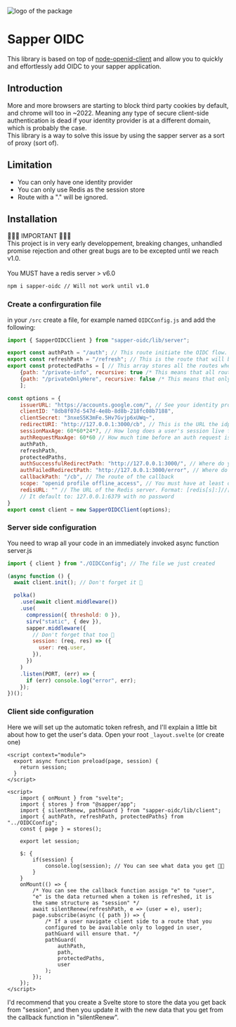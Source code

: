 ![logo of the package](https://i.imgur.com/Pv05YSp.png)

# Sapper OIDC

This library is based on top of [node-openid-client](https://github.com/panva/node-openid-client) and allow you to quickly and effortlessly add OIDC to your sapper application. <br>

## Introduction

More and more browsers are starting to block third party cookies by default, and chrome will too in ~2022. Meaning any type of secure client-side authentication is dead if your identity provider is at a different domain, which is probably the case. <br>
This library is a way to solve this issue by using the sapper server as a sort of proxy (sort of). <br>

## Limitation

- You can only have one identity provider
- You can only use Redis as the session store
- Route with a "." will be ignored.

## Installation

🚧🚧🚧 IMPORTANT 🚧🚧🚧<br>
This project is in very early developpement, breaking changes, unhandled promise rejection and other great bugs are to be excepted until we reach v1.0.<br> <br>
You MUST have a redis server > v6.0

```bash
npm i sapper-oidc // Will not work until v1.0
```

### Create a confirguration file

in your `/src` create a file, for example named `OIDCConfig.js` and add the following:

```js
import { SapperOIDCClient } from "sapper-oidc/lib/server";

export const authPath = "/auth"; // This route initiate the OIDC flow.
export const refreshPath = "/refresh"; // This is the route that will be called when tokens need to be refreshed
export const protectedPaths = [ // This array stores all the routes where the user MUST be logged in, if not he will be redirected to the identity provider.
    {path: "/private-info", recursive: true /* This means that all route starting with /private-info requires the user to be logged in*/ },
    {path: "/privateOnlyHere", recursive: false /* This means that only /privateOnlyHere requires the user to be logged in, /privateOnlyHere/1234569 doesn't require the user to be logged in*/ }
    ];

const options = {
    issuerURL: "https://accounts.google.com/", // See your identity provider documentation
    clientID: "8db8f07d-547d-4e8b-8d8b-218fc08b7188",
    clientSecret: "3nxeS5K3mFe.5Hv7Gvjp6xUWq~",
    redirectURI: "http://127.0.0.1:3000/cb", // This is the URL the idp will redirect the user to. It must be the callback route that you will define bellow.
    sessionMaxAge: 60*60*24*7, // How long does a user's session live for (in seconds)
    authRequestMaxAge: 60*60 // How much time before an auth request is deemed invalid (in seconds).
    authPath,
    refreshPath,
    protectedPaths,
    authSuccessfulRedirectPath: "http://127.0.0.1:3000/", // Where do you want the user to be redirected to upon successful auth
    authFailedRedirectPath: "http://127.0.0.1:3000/error", // Where do you want the user to be redirected to upon failed auth
    callbackPath: "/cb", // The route of the callback
    scope: "openid profile offline_access", // You must have at least openid and offline_access
    redisURL: "" // The URL of the Redis server. Format: [redis[s]:]//[[user][:password@]][host][:port][/db-number][?db=db-number[&password=bar[&option=value]]] (More info avaliable at IANA).
    // It default to: 127.0.0.1:6379 with no password
}
export const client = new SapperOIDCClient(options);
```

### Server side configuration

You need to wrap all your code in an immediately invoked async function<br>
server.js

```js
import { client } from "./OIDCConfig"; // The file we just created

(async function () {
  await client.init(); // Don't forget it 🚦

  polka()
    .use(await client.middleware())
    .use(
      compression({ threshold: 0 }),
      sirv("static", { dev }),
      sapper.middleware({
        // Don't forget that too 🚦
        session: (req, res) => ({
          user: req.user,
        }),
      })
    )
    .listen(PORT, (err) => {
      if (err) console.log("error", err);
    });
})();
```

### Client side configuration

Here we will set up the automatic token refresh, and I'll explain a little bit about how to get the user's data.
Open your root `_layout.svelte` (or create one)

```svelte
<script context="module">
  export async function preload(page, session) {
    return session;
  }
</script>

<script>
    import { onMount } from "svelte";
    import { stores } from "@sapper/app";
    import { silentRenew, pathGuard } from "sapper-oidc/lib/client";
    import { authPath, refreshPath, protectedPaths} from "../OIDCConfig";
    const { page } = stores();

    export let session;

    $: {
        if(session) {
            console.log(session); // You can see what data you get 👩‍🔬
        }
    }
    onMount(() => {
        /* You can see the callback function assign "e" to "user",
        "e" is the data returned when a token is refreshed, it is
        the same structure as "session" */
        await silentRenew(refreshPath, e => (user = e), user);
        page.subscribe(async ({ path }) => {
            /* If a user navigate client side to a route that you
            configured to be available only to logged in user,
            pathGuard will ensure that. */
            pathGuard(
                authPath,
                path,
                protectedPaths,
                user
            );
        });
    });
</script>
```

I'd recommend that you create a Svelte store to store the data you get back from "session", and then you update it with the new data that you get from the callback function in "silentRenew".
